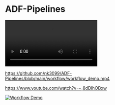 # ADF-Pipelines

![Workflow Demo Video](https://github.com/nk3099/ADF-Pipelines/blob/main/workflow/workflow_demo.mp4)

https://github.com/nk3099/ADF-Pipelines/blob/main/workflow/workflow_demo.mp4 

https://www.youtube.com/watch?v=-_8dDIhOBxw

[![Workflow Demo](https://img.youtube.com/vi/VIDEO_ID/0.jpg)](https://www.youtube.com/watch?v=-_8dDIhOBxw)
